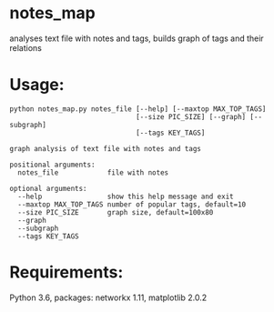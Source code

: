 # **notes_map**
analyses text file with notes and tags, builds graph of tags and their relations

# Usage:
```
python notes_map.py notes_file [--help] [--maxtop MAX_TOP_TAGS] 
                               [--size PIC_SIZE] [--graph] [--subgraph] 
                               [--tags KEY_TAGS]

graph analysis of text file with notes and tags

positional arguments:
  notes_file            file with notes

optional arguments:
  --help                show this help message and exit
  --maxtop MAX_TOP_TAGS number of popular tags, default=10
  --size PIC_SIZE       graph size, default=100x80
  --graph
  --subgraph
  --tags KEY_TAGS
```
# Requirements:
Python 3.6, packages: networkx 1.11, matplotlib 2.0.2